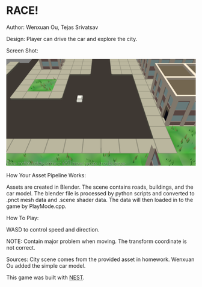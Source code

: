 # RACE!

Author: Wenxuan Ou, Tejas Srivatsav

Design: Player can drive the car and explore the city.

Screen Shot:

![Screen Shot](gameplay.png)

How Your Asset Pipeline Works:

Assets are created in Blender. The scene contains roads, buildings, and the car model. The blender file is processed by python scripts and converted to .pnct mesh data and .scene shader data. The data will then loaded in to the game by PlayMode.cpp.

How To Play:

WASD to control speed and direction.

NOTE: Contain major problem when moving. The transform coordinate is not correct.

Sources: City scene comes from the provided asset in homework. Wenxuan Ou added the simple car model. 

This game was built with [NEST](NEST.md).

